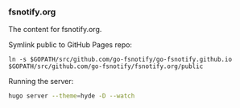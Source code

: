### fsnotify.org

The content for fsnotify.org.

Symlink public to GitHub Pages repo:

```
ln -s $GOPATH/src/github.com/go-fsnotify/go-fsnotify.github.io $GOPATH/src/github.com/go-fsnotify/fsnotify.org/public
```

Running the server:

```bash
hugo server --theme=hyde -D --watch
```

